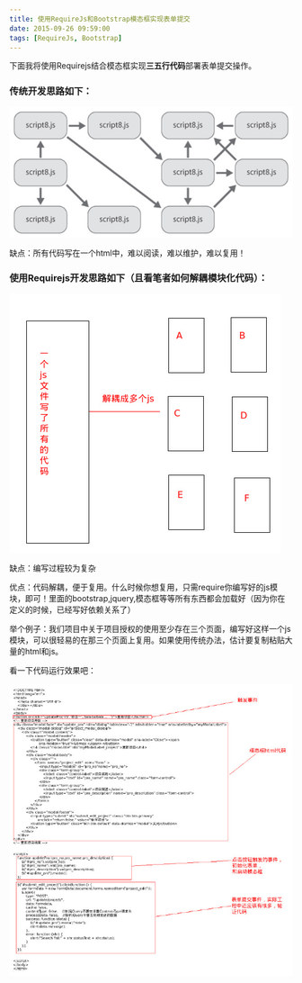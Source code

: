 ```yaml
---
title: 使用RequireJs和Bootstrap模态框实现表单提交
date: 2015-09-26 09:59:00
tags: [RequireJs, Bootstrap]
---
```


下面我将使用Requirejs结合模态框实现**三五行代码**部署表单提交操作。

<!--more-->

### 传统开发思路如下：

![](/css/images/169.jpg)

缺点：所有代码写在一个html中，难以阅读，难以维护，难以复用！

### 使用Requirejs开发思路如下（且看笔者如何解耦模块化代码）：

![](/css/images/170.jpg)

 缺点：编写过程较为复杂

优点：代码解耦，便于复用。什么时候你想复用，只需require你编写好的js模块，即可！里面的bootstrap,jquery,模态框等等所有东西都会加载好（因为你在定义的时候，已经写好依赖关系了）

举个例子：我们项目中关于项目授权的使用至少存在三个页面，编写好这样一个js模块，可以很轻易的在那三个页面上复用。如果使用传统办法，估计要复制粘贴大量的html和js。

看一下代码运行效果吧：

![](/css/images/171.jpg)